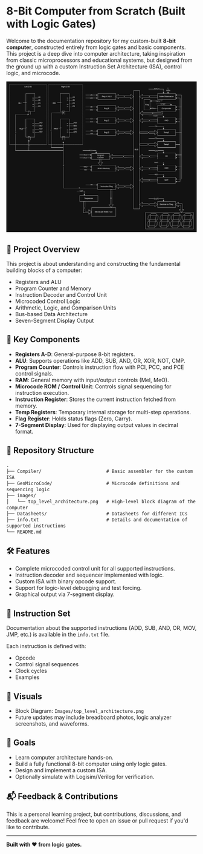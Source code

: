 
# 8-Bit Computer from Scratch (Built with Logic Gates)

Welcome to the documentation repository for my custom-built **8-bit computer**, constructed entirely from logic gates and basic components. This project is a deep dive into computer architecture, taking inspiration from classic microprocessors and educational systems, but designed from the ground up with a custom Instruction Set Architecture (ISA), control logic, and microcode.

![Top-Level Architecture](Images/top_level_architecture.png)

## 🔧 Project Overview

This project is about understanding and constructing the fundamental building blocks of a computer:

- Registers and ALU
- Program Counter and Memory
- Instruction Decoder and Control Unit
- Microcoded Control Logic
- Arithmetic, Logic, and Comparison Units
- Bus-based Data Architecture
- Seven-Segment Display Output

## 🧠 Key Components

- **Registers A-D**: General-purpose 8-bit registers.
- **ALU**: Supports operations like ADD, SUB, AND, OR, XOR, NOT, CMP.
- **Program Counter**: Controls instruction flow with PCI, PCC, and PCE control signals.
- **RAM**: General memory with input/output controls (MeI, MeO).
- **Microcode ROM / Control Unit**: Controls signal sequencing for instruction execution.
- **Instruction Register**: Stores the current instruction fetched from memory.
- **Temp Registers**: Temporary internal storage for multi-step operations.
- **Flag Register**: Holds status flags (Zero, Carry).
- **7-Segment Display**: Used for displaying output values in decimal format.

## 📁 Repository Structure

```
.
├── Compiler/                        # Basic assembler for the custom ISA
├── GenMicroCode/                    # Microcode definitions and sequencing logic
├── images/
│   └── top_level_architecture.png   # High-level block diagram of the computer
├── Datasheets/                      # Datasheets for different ICs
├── info.txt                         # Details and documentation of supported instructions
└── README.md
```

## 🛠 Features

- Complete microcoded control unit for all supported instructions.
- Instruction decoder and sequencer implemented with logic.
- Custom ISA with binary opcode support.
- Support for logic-level debugging and test forcing.
- Graphical output via 7-segment display.


## 🧾 Instruction Set

Documentation about the supported instructions (ADD, SUB, AND, OR, MOV, JMP, etc.) is available in the `info.txt` file.

Each instruction is defined with:
- Opcode
- Control signal sequences
- Clock cycles
- Examples


## 📸 Visuals

- Block Diagram: `Images/top_level_architecture.png`
- Future updates may include breadboard photos, logic analyzer screenshots, and waveforms.

## 🎯 Goals

- Learn computer architecture hands-on.
- Build a fully functional 8-bit computer using only logic gates.
- Design and implement a custom ISA.
- Optionally simulate with Logisim/Verilog for verification.

## 📬 Feedback & Contributions

This is a personal learning project, but contributions, discussions, and feedback are welcome! Feel free to open an issue or pull request if you'd like to contribute.

---

**Built with ❤️ from logic gates.**
